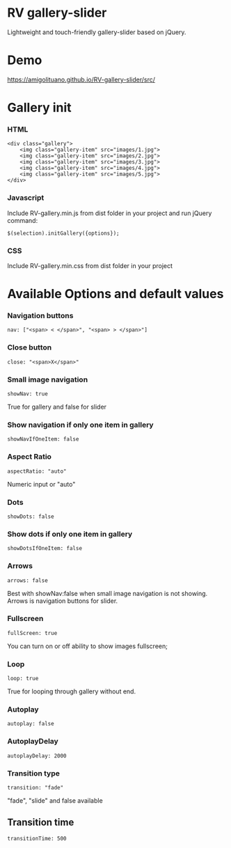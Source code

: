 # RV gallery-slider

Lightweight and touch-friendly gallery-slider based on jQuery.

# Demo 

https://amigolituano.github.io/RV-gallery-slider/src/

# Gallery init

### HTML
```
<div class="gallery">
    <img class="gallery-item" src="images/1.jpg">
    <img class="gallery-item" src="images/2.jpg">
    <img class="gallery-item" src="images/3.jpg">
    <img class="gallery-item" src="images/4.jpg">
    <img class="gallery-item" src="images/5.jpg">
</div>
```

### Javascript

Include RV-gallery.min.js from dist folder in your project and run jQuery command:

```
$(selection).initGallery({options});
```

### CSS

Include RV-gallery.min.css from dist folder in your project

# Available Options and default values

### Navigation buttons
```
nav: ["<span> < </span>", "<span> > </span>"]
```

### Close button
```
close: "<span>X</span>"
```

### Small image navigation
```
showNav: true
```

True for gallery and false for slider

### Show navigation if only one item in gallery
```
showNavIfOneItem: false
```

### Aspect Ratio
```
aspectRatio: "auto"
```

Numeric input or "auto"

### Dots
```
showDots: false
```

### Show dots if only one item in gallery
```
showDotsIfOneItem: false
```

### Arrows
```
arrows: false
```

Best with showNav:false when small image navigation is not showing. Arrows is navigation buttons for slider.

### Fullscreen
```
fullScreen: true
```

You can turn on or off ability to show images fullscreen;

### Loop
```
loop: true
```

True for looping through gallery without end.

### Autoplay
```
autoplay: false
```

### AutoplayDelay
```
autoplayDelay: 2000
```

### Transition type
```
transition: "fade"
```

"fade", "slide" and false available

## Transition time
```
transitionTime: 500
```
